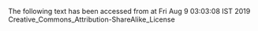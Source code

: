 The following text has been accessed from at Fri Aug 9 03:03:08 IST 2019
Creative_Commons_Attribution-ShareAlike_License

